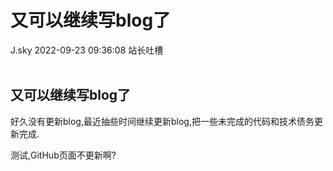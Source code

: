 <div class="blog-article">
<h1 class="title">又可以继续写blog了</h1>
<span class="author">J.sky</span>
<span class="time">2022-09-23 09:36:08</span>
<span class="tag">站长吐槽</span>
</div>
</br>

## 又可以继续写blog了

好久没有更新blog,最近抽些时间继续更新blog,把一些未完成的代码和技术债务更新完成.

测试,GitHub页面不更新啊?